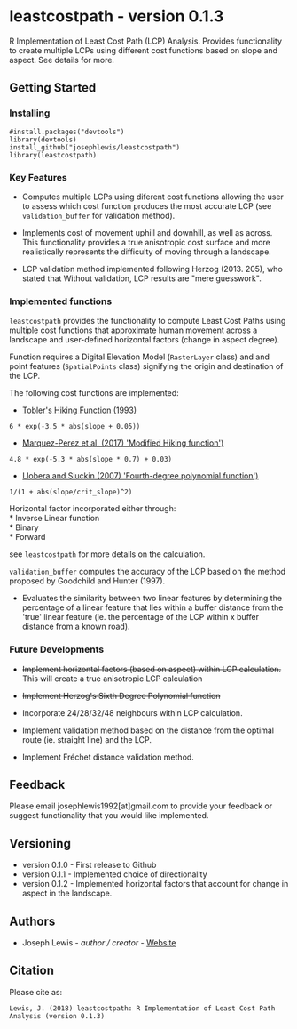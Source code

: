 leastcostpath - version 0.1.3
=============================

R Implementation of Least Cost Path (LCP) Analysis. Provides functionality to create multiple LCPs using different cost functions based on slope and aspect. See details for more.

Getting Started
---------------

### Installing

    #install.packages("devtools")
    library(devtools)
    install_github("josephlewis/leastcostpath")
    library(leastcostpath)

### Key Features

-   Computes multiple LCPs using diferent cost functions allowing the user to assess which cost function produces the most accurate LCP (see `validation_buffer` for validation method).

-   Implements cost of movement uphill and downhill, as well as across. This functionality provides a true anisotropic cost surface and more realistically represents the difficulty of moving through a landscape.

-   LCP validation method implemented following Herzog (2013. 205), who stated that Without validation, LCP results are "mere guesswork".

### Implemented functions

`leastcostpath` provides the functionality to compute Least Cost Paths using multiple cost functions that approximate human movement across a landscape and user-defined horizontal factors (change in aspect degree).

Function requires a Digital Elevation Model (`RasterLayer` class) and and point features (`SpatialPoints` class) signifying the origin and destination of the LCP.

The following cost functions are implemented:

-   [Tobler's Hiking Function (1993)](http://escholarship.org/uc/item/05r820mz)

`6 * exp(-3.5 * abs(slope + 0.05))`

-   [Marquez-Perez et al. (2017) 'Modified Hiking function')](https://www.tandfonline.com/doi/abs/10.1080/00167223.2017.1316212)

`4.8 * exp(-5.3 * abs(slope * 0.7) + 0.03)`

-   [Llobera and Sluckin (2007) 'Fourth-degree polynomial function')](https://www.ncbi.nlm.nih.gov/pubmed/17892887)

`1/(1 + abs(slope/crit_slope)^2)`

Horizontal factor incorporated either through: <br> \* Inverse Linear function <br> \* Binary<br> \* Forward<br>

see `leastcostpath` for more details on the calculation.

`validation_buffer` computes the accuracy of the LCP based on the method proposed by Goodchild and Hunter (1997).

-   Evaluates the similarity between two linear features by determining the percentage of a linear feature that lies within a buffer distance from the 'true' linear feature (ie. the percentage of the LCP within x buffer distance from a known road).

### Future Developments

-   ~~Implement horizontal factors (based on aspect) within LCP calculation. This will create a true anisotropic LCP calculation~~

-   ~~Implement Herzog's Sixth Degree Polynomial function~~

-   Incorporate 24/28/32/48 neighbours within LCP calculation.

-   Implement validation method based on the distance from the optimal route (ie. straight line) and the LCP.

-   Implement Fréchet distance validation method.

Feedback
--------

Please email josephlewis1992\[at\]gmail.com to provide your feedback or suggest functionality that you would like implemented.

Versioning
----------

-   version 0.1.0 - First release to Github
-   version 0.1.1 - Implemented choice of directionality
-   version 0.1.2 - Implemented horizontal factors that account for change in aspect in the landscape.

Authors
-------

-   Joseph Lewis - *author / creator* - [Website](https://josephlewis.github.io)

Citation
--------

Please cite as:

    Lewis, J. (2018) leastcostpath: R Implementation of Least Cost Path Analysis (version 0.1.3)

